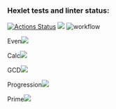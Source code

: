 ### Hexlet tests and linter status:
[![Actions Status](https://github.com/AhDamir/java-project-lvl1/workflows/hexlet-check/badge.svg)](https://github.com/AhDamir/java-project-lvl1/actions)
<a href="https://codeclimate.com/github/AhDamir/new-java-project-lvl1/maintainability"><img src="https://api.codeclimate.com/v1/badges/ec305eafc77bfcdf8c1a/maintainability" /></a>
![workflow](https://github.com//AhDAmir/java-project-lvl1/actions/workflows/main.yml/badge.svg)

Even<a href="https://asciinema.org/a/llPykGSz36rPZLSqEX0QENbuj" target="_blank"><img src="https://asciinema.org/a/llPykGSz36rPZLSqEX0QENbuj.svg" /></a>

Calc<a href="https://asciinema.org/a/pZ7l21tyz0XFvzPDM7ymPKxuj" target="_blank"><img src="https://asciinema.org/a/pZ7l21tyz0XFvzPDM7ymPKxuj.svg" /></a>

GCD<a href="https://asciinema.org/a/NwzKgWwIElIycAbro6DMQJLB4" target="_blank"><img src="https://asciinema.org/a/NwzKgWwIElIycAbro6DMQJLB4.svg" /></a>

Progression<a href="https://asciinema.org/a/ifygkMbza1HJRpqz4ExBQYOGT" target="_blank"><img src="https://asciinema.org/a/ifygkMbza1HJRpqz4ExBQYOGT.svg" /></a>

Prime<a href="https://asciinema.org/a/kZPWpTpuYEueBGAW9XIyFnvnS" target="_blank"><img src="https://asciinema.org/a/kZPWpTpuYEueBGAW9XIyFnvnS.svg" /></a>